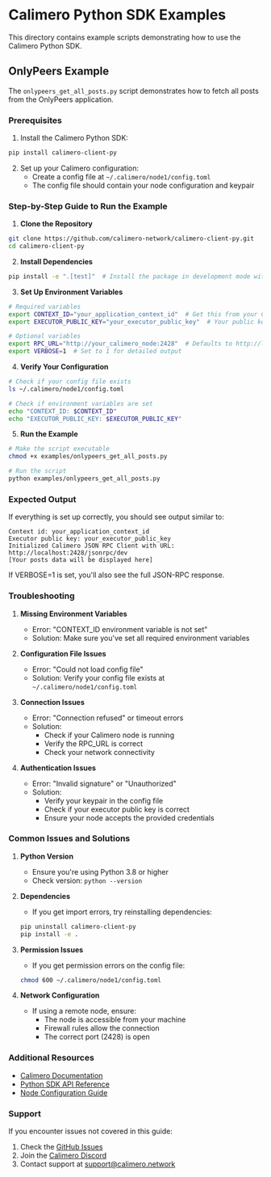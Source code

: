 # Calimero Python SDK Examples

This directory contains example scripts demonstrating how to use the Calimero Python SDK.

## OnlyPeers Example

The `onlypeers_get_all_posts.py` script demonstrates how to fetch all posts from the OnlyPeers application.

### Prerequisites

1. Install the Calimero Python SDK:
```bash
pip install calimero-client-py
```

2. Set up your Calimero configuration:
   - Create a config file at `~/.calimero/node1/config.toml`
   - The config file should contain your node configuration and keypair

### Step-by-Step Guide to Run the Example

1. **Clone the Repository**
```bash
git clone https://github.com/calimero-network/calimero-client-py.git
cd calimero-client-py
```

2. **Install Dependencies**
```bash
pip install -e ".[test]"  # Install the package in development mode with test dependencies
```

3. **Set Up Environment Variables**
```bash
# Required variables
export CONTEXT_ID="your_application_context_id"  # Get this from your Calimero node
export EXECUTOR_PUBLIC_KEY="your_executor_public_key"  # Your public key

# Optional variables
export RPC_URL="http://your_calimero_node:2428"  # Defaults to http://localhost:2428
export VERBOSE=1  # Set to 1 for detailed output
```

4. **Verify Your Configuration**
```bash
# Check if your config file exists
ls ~/.calimero/node1/config.toml

# Check if environment variables are set
echo "CONTEXT_ID: $CONTEXT_ID"
echo "EXECUTOR_PUBLIC_KEY: $EXECUTOR_PUBLIC_KEY"
```

5. **Run the Example**
```bash
# Make the script executable
chmod +x examples/onlypeers_get_all_posts.py

# Run the script
python examples/onlypeers_get_all_posts.py
```

### Expected Output

If everything is set up correctly, you should see output similar to:
```
Context id: your_application_context_id
Executor public key: your_executor_public_key
Initialized Calimero JSON RPC Client with URL: http://localhost:2428/jsonrpc/dev
[Your posts data will be displayed here]
```

If VERBOSE=1 is set, you'll also see the full JSON-RPC response.

### Troubleshooting

1. **Missing Environment Variables**
   - Error: "CONTEXT_ID environment variable is not set"
   - Solution: Make sure you've set all required environment variables

2. **Configuration File Issues**
   - Error: "Could not load config file"
   - Solution: Verify your config file exists at `~/.calimero/node1/config.toml`

3. **Connection Issues**
   - Error: "Connection refused" or timeout errors
   - Solution: 
     - Check if your Calimero node is running
     - Verify the RPC_URL is correct
     - Check your network connectivity

4. **Authentication Issues**
   - Error: "Invalid signature" or "Unauthorized"
   - Solution:
     - Verify your keypair in the config file
     - Check if your executor public key is correct
     - Ensure your node accepts the provided credentials

### Common Issues and Solutions

1. **Python Version**
   - Ensure you're using Python 3.8 or higher
   - Check version: `python --version`

2. **Dependencies**
   - If you get import errors, try reinstalling dependencies:
   ```bash
   pip uninstall calimero-client-py
   pip install -e .
   ```

3. **Permission Issues**
   - If you get permission errors on the config file:
   ```bash
   chmod 600 ~/.calimero/node1/config.toml
   ```

4. **Network Configuration**
   - If using a remote node, ensure:
     - The node is accessible from your machine
     - Firewall rules allow the connection
     - The correct port (2428) is open

### Additional Resources

- [Calimero Documentation](https://docs.calimero.network)
- [Python SDK API Reference](https://docs.calimero.network/python-sdk)
- [Node Configuration Guide](https://docs.calimero.network/node-configuration)

### Support

If you encounter issues not covered in this guide:
1. Check the [GitHub Issues](https://github.com/calimero-network/calimero-client-py/issues)
2. Join the [Calimero Discord](https://discord.gg/calimero)
3. Contact support at support@calimero.network 